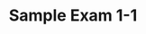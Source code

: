---
link: designopt_mid1_2016_solution.pdf
title: Sample Exam 1-1
year: 2018
published: true
categories: designopt_assignment
---
